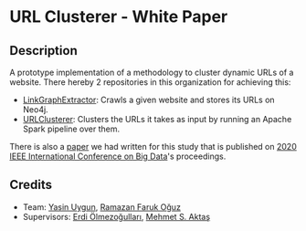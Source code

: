 # URL Clusterer - White Paper

## Description
A prototype implementation of a methodology to cluster dynamic URLs of a website. There hereby 2 repositories in this organization for achieving this:

- [LinkGraphExtractor](https://github.com/url-clusterer/LinkGraphExtractor): Crawls a given website and stores its URLs on Neo4j.
- [URLClusterer](https://github.com/url-clusterer/URLClusterer): Clusters the URLs it takes as input by running an Apache Spark pipeline over them.

There is also a [paper](https://ieeexplore.ieee.org/document/9378153) we had written for this study that is published on [2020 IEEE International Conference on Big Data](https://bigdataieee.org/BigData2020/)'s proceedings.

## Credits
- Team: [Yasin Uygun](https://github.com/yasinuygun), [Ramazan Faruk Oğuz](https://github.com/farukoguz)
- Supervisors: [Erdi Ölmezoğulları](https://github.com/erdiolmezogullari), [Mehmet S. Aktaş](https://scholar.google.com/citations?user=ocHB_6gAAAAJ)
